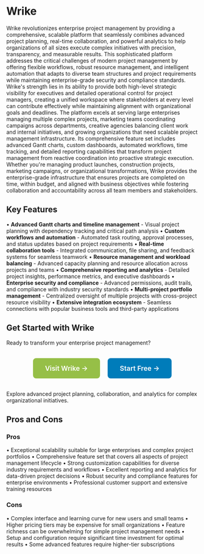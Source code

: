 # Wrike

Wrike revolutionizes enterprise project management by providing a comprehensive, scalable platform that seamlessly combines advanced project planning, real-time collaboration, and powerful analytics to help organizations of all sizes execute complex initiatives with precision, transparency, and measurable results. This sophisticated platform addresses the critical challenges of modern project management by offering flexible workflows, robust resource management, and intelligent automation that adapts to diverse team structures and project requirements while maintaining enterprise-grade security and compliance standards. Wrike's strength lies in its ability to provide both high-level strategic visibility for executives and detailed operational control for project managers, creating a unified workspace where stakeholders at every level can contribute effectively while maintaining alignment with organizational goals and deadlines. The platform excels at serving large enterprises managing multiple complex projects, marketing teams coordinating campaigns across departments, creative agencies balancing client work and internal initiatives, and growing organizations that need scalable project management infrastructure. Its comprehensive feature set includes advanced Gantt charts, custom dashboards, automated workflows, time tracking, and detailed reporting capabilities that transform project management from reactive coordination into proactive strategic execution. Whether you're managing product launches, construction projects, marketing campaigns, or organizational transformations, Wrike provides the enterprise-grade infrastructure that ensures projects are completed on time, within budget, and aligned with business objectives while fostering collaboration and accountability across all team members and stakeholders.

## Key Features

• **Advanced Gantt charts and timeline management** - Visual project planning with dependency tracking and critical path analysis
• **Custom workflows and automation** - Automated task routing, approval processes, and status updates based on project requirements
• **Real-time collaboration tools** - Integrated communication, file sharing, and feedback systems for seamless teamwork
• **Resource management and workload balancing** - Advanced capacity planning and resource allocation across projects and teams
• **Comprehensive reporting and analytics** - Detailed project insights, performance metrics, and executive dashboards
• **Enterprise security and compliance** - Advanced permissions, audit trails, and compliance with industry security standards
• **Multi-project portfolio management** - Centralized oversight of multiple projects with cross-project resource visibility
• **Extensive integration ecosystem** - Seamless connections with popular business tools and third-party applications

## Get Started with Wrike

Ready to transform your enterprise project management? 

<div style="text-align: center; margin: 2rem 0;">
  <a href="https://www.wrike.com" target="_blank" rel="noopener noreferrer" style="display: inline-block; background: #96BF47; color: white; padding: 1rem 2rem; text-decoration: none; border-radius: 8px; font-weight: 600; font-size: 1.1rem; margin-right: 1rem;">Visit Wrike →</a>
  <a href="https://www.wrike.com/signup" target="_blank" rel="noopener noreferrer" style="display: inline-block; background: #007cba; color: white; padding: 1rem 2rem; text-decoration: none; border-radius: 8px; font-weight: 600; font-size: 1.1rem;">Start Free →</a>
</div>

Explore advanced project planning, collaboration, and analytics for complex organizational initiatives.

## Pros and Cons

### Pros
• Exceptional scalability suitable for large enterprises and complex project portfolios
• Comprehensive feature set that covers all aspects of project management lifecycle
• Strong customization capabilities for diverse industry requirements and workflows
• Excellent reporting and analytics for data-driven project decisions
• Robust security and compliance features for enterprise environments
• Professional customer support and extensive training resources

### Cons
• Complex interface and learning curve for new users and small teams
• Higher pricing tiers may be expensive for small organizations
• Feature richness can be overwhelming for simple project management needs
• Setup and configuration require significant time investment for optimal results
• Some advanced features require higher-tier subscriptions